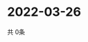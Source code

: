 # 2022-03-26
  共 0条

  <!-- BEGIN -->
  <!-- 最后更新时间Sat Mar 26 2022 22:03:34 GMT+0000 (Coordinated Universal Time) -->
  
  <!-- END -->
  
  